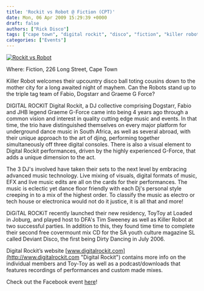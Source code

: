 ```yaml
---
title: 'Rockit vs Robot @ Fiction (CPT)'
date: Mon, 06 Apr 2009 15:29:39 +0000
draft: false
authors: ["Rick Disco"]
tags: ["cape town", "digital rockit", "disco", "fiction", "killer robot", "long street", "party", "rockit vs robot"]
categories: ["Events"]
---
```


[![Rockit vs Robot](/wp-content/uploads/2009/04/rockitvsrobot.jpg "Rockit vs Robot")](/wp-content/uploads/2009/04/rockitvsrobot.jpg)

Where: Fiction, 226 Long Street, Cape Town

Killer Robot welcomes their upcountry disco ball toting cousins down to the mother city for a long awaited night of mayhem. Can the Robots stand up to the triple tag team of Fabio, Dogstarr and Graeme G Force?

DIGITAL ROCKIT Digital Rockit, a DJ collective comprising Dogstarr, Fabio and JHB legend Graeme G-Force came into being 4 years ago through a common vision and interest in quality cutting edge music and events. In that time, the trio have distinguished themselves on every major platform for underground dance music in South Africa, as well as several abroad, with their unique approach to the art of djing, performing together simultaneously off three digital consoles. There is also a visual element to Digital Rockit performances, driven by the highly experienced G-Force, that adds a unique dimension to the act.

The 3 DJ's involved have taken their sets to the next level by embracing advanced music technology. Live mixing of visuals, digital formats of music, EFX and live music edits are all on the cards for their performances. The music is eclectic yet dance floor friendly with each Dj's personal style creeping in to a mix of the highest order. To classify the music as electro or tech house or electronica would not do it justice, it is all that and more!

DiGiTAL ROCKiT recently launched their new residency, ToyToy at Loaded in Joburg, and played host to DFA's Tim Sweeney as well as Killer Robot at two successful parties. In addition to this, they found time time to complete their second free covermount mix CD for the SA youth culture magazine SL called Deviant Disco, the first being Dirty Dancing in July 2006.

Digital Rockit’s website [www.digitalrockit.com](http://www.digitalrockit.com "Digital Rockit") contains more info on the individual members and Toy-Toy as well as a podcast/downloads that features recordings of performances and custom made mixes.

Check out the Facebook event [here](http://www.facebook.com/event.php?eid=62540542309 "Facebook Event")!

